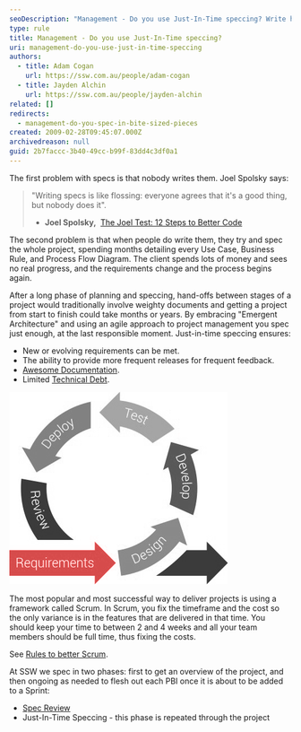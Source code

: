 ```yaml
---
seoDescription: "Management - Do you use Just-In-Time speccing? Write high-quality specs just in time for implementation, avoiding months of upfront planning and ensuring adaptability to evolving requirements."
type: rule
title: Management - Do you use Just-In-Time speccing?
uri: management-do-you-use-just-in-time-speccing
authors:
  - title: Adam Cogan
    url: https://ssw.com.au/people/adam-cogan
  - title: Jayden Alchin
    url: https://ssw.com.au/people/jayden-alchin
related: []
redirects:
  - management-do-you-spec-in-bite-sized-pieces
created: 2009-02-28T09:45:07.000Z
archivedreason: null
guid: 2b7faccc-3b40-49cc-b99f-83dd4c3df0a1
---
```

The first problem with specs is that nobody writes them. Joel Spolsky says:

> "Writing specs is like flossing: everyone agrees that it's a good thing, but nobody does it".
>
> * **Joel Spolsky,**  [The Joel Test: 12 Steps to Better Code](https://www.joelonsoftware.com/2000/08/09/the-joel-test-12-steps-to-better-code/)

The second problem is that when people do write them, they try and spec the whole project, spending months detailing every Use Case, Business Rule, and Process Flow Diagram. The client spends lots of money and sees no real progress, and the requirements change and the process begins again.

<!--endintro-->

After a long phase of planning and speccing, hand-offs between stages of a project would traditionally involve weighty documents and getting a project from start to finish could take months or years. By embracing "Emergent Architecture" and using an agile approach to project management you spec just enough, at the last responsible moment. Just-in-time speccing ensures:

* New or evolving requirements can be met.
* The ability to provide more frequent releases for frequent feedback.
* [Awesome Documentation](/awesome-documentation).
* Limited [Technical Debt](/technical-debt).

![Figure: Just-In-Time speccing in an agile Scrum project can handle evolving requirements](jit-speccing.png)

The most popular and most successful way to deliver projects is using a framework called Scrum. In Scrum, you fix the timeframe and the cost so the only variance is in the features that are delivered in that time. You should keep your time to between 2 and 4 weeks and all your team members should be full time, thus fixing the costs.

See [Rules to better Scrum](/rules-to-better-scrum-using-azure-devops).

At SSW we spec in two phases: first to get an overview of the project, and then ongoing as needed to flesh out each PBI once it is about to be added to a Sprint:

* [Spec Review](/spec-do-you-create-an-initial-release-plan-and-ballpark)
* Just-In-Time Speccing - this phase is repeated through the project
